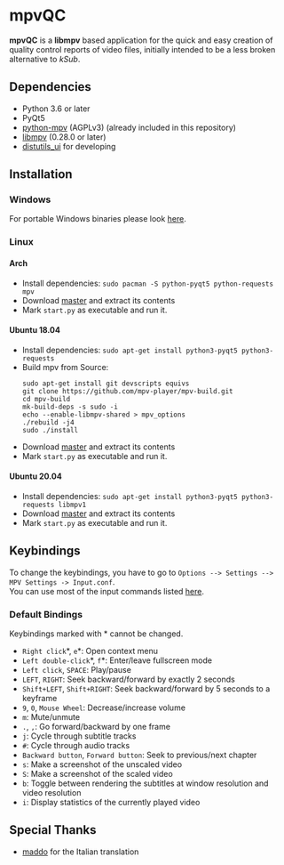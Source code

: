 # mpvQC

**mpvQC** is a **libmpv** based application for the quick and easy creation of quality control reports of video files, 
initially intended to be a less broken alternative to *kSub*.

## Dependencies

- Python 3.6 or later
- PyQt5
- [python-mpv](https://github.com/jaseg/python-mpv) (AGPLv3) (already included in this repository)
- [libmpv](https://github.com/mpv-player/mpv) (0.28.0 or later)
- [distutils_ui](https://github.com/frispete/distutils_ui) for developing

## Installation

### Windows

For portable Windows binaries please look [here](https://mpvqc.rekt.cc/download/).

### Linux

#### Arch

- Install dependencies: ```sudo pacman -S python-pyqt5 python-requests mpv```
- Download [master](https://github.com/Frechdachs/mpvQC/archive/master.zip) and extract its contents
- Mark `start.py` as executable and run it.

#### Ubuntu 18.04

- Install dependencies: `sudo apt-get install python3-pyqt5 python3-requests`
- Build mpv from Source:
    ```shell script
    sudo apt-get install git devscripts equivs
    git clone https://github.com/mpv-player/mpv-build.git
    cd mpv-build
    mk-build-deps -s sudo -i
    echo --enable-libmpv-shared > mpv_options
    ./rebuild -j4
    sudo ./install
    ```
- Download [master](https://github.com/Frechdachs/mpvQC/archive/master.zip) and extract its contents
- Mark `start.py` as executable and run it.

#### Ubuntu 20.04

- Install dependencies: `sudo apt-get install python3-pyqt5 python3-requests libmpv1`
- Download [master](https://github.com/Frechdachs/mpvQC/archive/master.zip) and extract its contents
- Mark `start.py` as executable and run it.

## Keybindings

To change the keybindings, you have to go to `Options --> Settings --> MPV Settings -> Input.conf`.<br>
You can use most of the input commands listed [here](https://mpv.io/manual/master/#list-of-input-commands).

### Default Bindings

Keybindings marked with \* cannot be changed.

- `Right click`\*, `e`\*: Open context menu
- `Left double-click`\*, `f`\*: Enter/leave fullscreen mode
- `Left click`, `SPACE`: Play/pause
- `LEFT`, `RIGHT`: Seek backward/forward by exactly 2 seconds
- `Shift+LEFT`, `Shift+RIGHT`: Seek backward/forward by 5 seconds to a keyframe
- `9`, `0`, `Mouse Wheel`: Decrease/increase volume
- `m`: Mute/unmute
- `.`, `,`: Go forward/backward by one frame
- `j`: Cycle through subtitle tracks
- `#`: Cycle through audio tracks
- `Backward button`, `Forward button`: Seek to previous/next chapter
- `s`: Make a screenshot of the unscaled video
- `S`: Make a screenshot of the scaled video
- `b`: Toggle between rendering the subtitles at window resolution and video resolution
- `i`: Display statistics of the currently played video

## Special Thanks

- [maddo](https://github.com/maddovr) for the Italian translation
